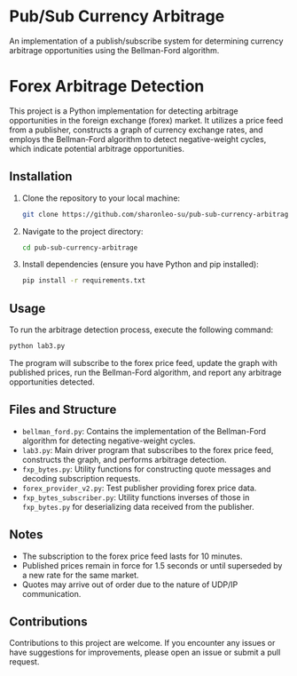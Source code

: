 # Pub/Sub Currency Arbitrage
An implementation of a publish/subscribe system for determining currency arbitrage opportunities using the Bellman-Ford algorithm.

# Forex Arbitrage Detection

This project is a Python implementation for detecting arbitrage opportunities in the foreign exchange (forex) market. It utilizes a price feed from a publisher, constructs a graph of currency exchange rates, and employs the Bellman-Ford algorithm to detect negative-weight cycles, which indicate potential arbitrage opportunities.

## Installation

1. Clone the repository to your local machine:

   ```bash
   git clone https://github.com/sharonleo-su/pub-sub-currency-arbitrage.git
   ```

2. Navigate to the project directory:

   ```bash
   cd pub-sub-currency-arbitrage
   ```

3. Install dependencies (ensure you have Python and pip installed):

   ```bash
   pip install -r requirements.txt
   ```

## Usage

To run the arbitrage detection process, execute the following command:

```bash
python lab3.py
```

The program will subscribe to the forex price feed, update the graph with published prices, run the Bellman-Ford algorithm, and report any arbitrage opportunities detected.

## Files and Structure

- `bellman_ford.py`: Contains the implementation of the Bellman-Ford algorithm for detecting negative-weight cycles.
- `lab3.py`: Main driver program that subscribes to the forex price feed, constructs the graph, and performs arbitrage detection.
- `fxp_bytes.py`: Utility functions for constructing quote messages and decoding subscription requests.
- `forex_provider_v2.py`: Test publisher providing forex price data.
- `fxp_bytes_subscriber.py`: Utility functions inverses of those in `fxp_bytes.py` for deserializing data received from the publisher.

## Notes

- The subscription to the forex price feed lasts for 10 minutes.
- Published prices remain in force for 1.5 seconds or until superseded by a new rate for the same market.
- Quotes may arrive out of order due to the nature of UDP/IP communication.

## Contributions

Contributions to this project are welcome. If you encounter any issues or have suggestions for improvements, please open an issue or submit a pull request.
